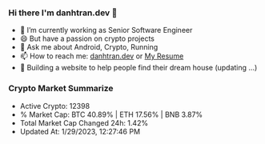 ### Hi there I'm danhtran.dev 👋

- 🔭 I’m currently working as Senior Software Engineer
- 😄 But have a passion on crypto projects
- 💬 Ask me about Android, Crypto, Running 
- 📫 How to reach me: <a href="https://danhtran.dev" target="_blank">danhtran.dev</a> or <a href="Dan-Resume.pdf" target="_blank">My Resume</a>
- 🌱 Building a website to help people find their dream house (updating ...)

### Crypto Market Summarize
- Active Crypto: 12398
- % Market Cap: BTC 40.89% | ETH 17.56% | BNB 3.87%
- Total Market Cap Changed 24h: 1.42%
- Updated At: 1/29/2023, 12:27:46 PM
